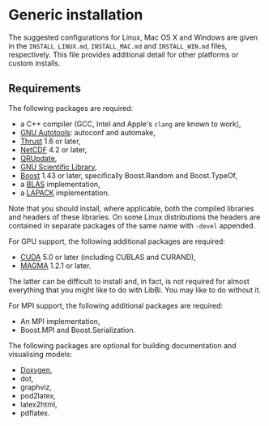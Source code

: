 # Generic installation

The suggested configurations for Linux, Mac OS X and Windows are given
in the `INSTALL_LINUX.md`, `INSTALL_MAC.md` and `INSTALL_WIN.md`
files, respectively. This file provides additional detail for other
platforms or custom installs.

## Requirements

The following packages are required:

  * a C++ compiler (GCC, Intel and Apple's `clang` are known to work),
  * [GNU Autotools](http://www.gnu.org/software/): autoconf and automake,
  * [Thrust](http://thrust.github.com) 1.6 or later,
  * [NetCDF](http://www.unidata.ucar.edu/software/netcdf/) 4.2 or later,
  * [QRUpdate](http://qrupdate.sourceforge.net),
  * [GNU Scientific Library](http://www.gnu.org/software/gsl/),
  * [Boost](http://www.boost.org) 1.43 or later, specifically
    Boost.Random and Boost.TypeOf,
  * a [BLAS](http://www.netlib.org/blas/) implementation,
  * a [LAPACK](www.netlib.org/lapack/) implementation.

Note that you should install, where applicable, both the compiled
libraries and headers of these libraries. On some Linux distributions
the headers are contained in separate packages of the same name with
`-devel` appended.

For GPU support, the following additional packages are required:

  * [CUDA](http://www.nvidia.com/cuda) 5.0 or later (including CUBLAS and
    CURAND),
  * [MAGMA](icl.cs.utk.edu/magma/) 1.2.1 or later.

The latter can be difficult to install and, in fact, is not required
for almost everything that you might like to do with LibBi. You may
like to do without it.

For MPI support, the following additional packages are required:

  * An MPI implementation,
  * Boost.MPI and Boost.Serialization.

The following packages are optional for building documentation and
visualising models:

  * [Doxygen](http://www.doxygen.org),
  * dot,
  * graphviz,
  * pod2latex,
  * latex2html,
  * pdflatex.
